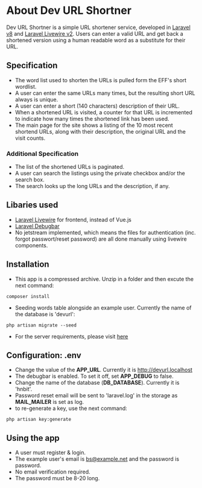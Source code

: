 # About Dev URL Shortner

Dev URL Shortner is a simple URL shortener service, developed in [Laravel v8](https://laravel.com) and [Laravel Livewire v2](https://laravel-livewire.com). Users can enter a valid URL and get back a shortened version using a human readable word as a substitute for their URL.

## Specification

-   The word list used to shorten the URLs is pulled form the EFF's short wordlist.
-   A user can enter the same URLs many times, but the resulting short URL always is unique.
-   A user can enter a short (140 characters) description of their URL.
-   When a shortened URL is visited, a counter for that URL is incremented to indicate how many times the shortened link has been used.
-   The main page for the site shows a listing of the 10 most recent shortend URLs, along with their description, the original URL and the visit counts.

### Additional Specification

-   The list of the shortened URLs is paginated.
-   A user can search the listings using the private checkbox and/or the search box.
-   The search looks up the long URLs and the description, if any.

## Libaries used

-   [Laravel Livewire](https://laravel-livewire.com) for frontend, instead of Vue.js
-   [Laravel Debugbar](https://github.com/barryvdh/laravel-debugbar)
-   No jetstream implemented, which means the files for authentication (inc. forgot passwort/reset password) are all done manually using livewire components.

## Installation

-   This app is a compressed archive. Unzip in a folder and then excute the next command:

```shell
composer install
```

-   Seeding words table alongside an example user. Currently the name of the database is 'devurl':

```shell
php artisan migrate --seed
```

-   For the server requirements, please visit [here](https://laravel.com/docs/8.x#server-requirements)

## Configuration: .env

-   Change the value of the **APP_URL**. Currently it is http://devurl.localhost
-   The debugbar is enabled. To set it off, set **APP_DEBUG** to false.
-   Change the name of the database (**DB_DATABASE**). Currently it is 'hnbit'.
-   Password reset email will be sent to 'laravel.log' in the storage as **MAIL_MAILER** is set as log.
-   to re-generate a key, use the next command:

```shell
php artisan key:generate
```

## Using the app

-   A user must register & login.
-   The example user's email is bs@example.net and the password is password.
-   No email verification required.
-   The password must be 8-20 long.
